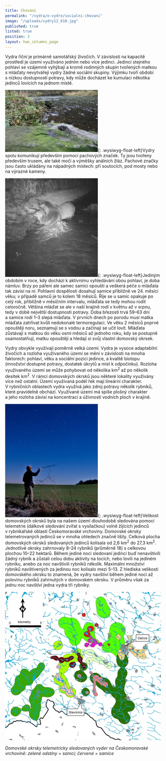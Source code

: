 ```yaml
---
title: Chování
permalink: "/vydra/o-vydre/socialni-chovani"
image: "/uploads/vydry12_610.jpg"
published: true
listed: true
position: 3
layout: two_columns_page
---
```

Vydra říční je primárně samotářský živočich. V závislosti na kapacitě
prostředí je území využíváno jedním nebo více jedinci. Jedinci stejného
pohlaví se vzájemně vyhýbají a kromě rodinných skupin tvořených matkou
s mláďaty nevytvářejí vydry žádné sociální skupiny. Výjimku tvoří období
s nízkou dostupností potravy, kdy může docházet ke kumulaci několika
jedinců lovících na jednom místě.

![](/uploads/IMG_6402_300.JPG){: .wysiwyg-float-left}Vydry spolu
komunikují především pomocí pachových značek. Ty jsou tvořeny především
trusem, ale také močí a výměšky análních žláz. Pachové značky jsou často
ukládány na nápadných místech: při soutocích, pod mosty nebo na výrazné
kameny.

<div class="clearfix"></div>

![](/uploads/obrazek_3a_300.jpg){: .wysiwyg-float-left}Jediným obdobím
v roce, kdy dochází k aktivnímu vyhledávání obou pohlaví, je doba
námluv. Brzy po páření ale samec samici opouští a veškerá péče o mláďata
tak závisí na ní. Pohlavní dospělosti dosahují samice přibližně ve
24. měsíci věku; v případě samců je to kolem 18 měsíců. Říje se u samic
opakuje po celý rok, přibližně v měsíčním intervalu, mláďata se tedy
mohou rodit celoročně. Většina mláďat se ale v naší krajině rodí
v květnu až v srpnu, tedy v době největší dostupnosti potravy. Doba
březosti trvá 59–63 dní a samice rodí 1–3 slepá mláďata. V prvních dnech
po porodu musí matka mláďata zahřívat kvůli nedokonalé termoregulaci. Ve
věku 2 měsíců poprvé opouštějí noru, seznamují se s vodou a začínají se
učit lovit. Mláďata zůstávají s matkou do věku osmi měsíců až jednoho
roku, kdy se postupně osamostatňují, matku opouštějí a hledají si svůj
vlastní domovský okrsek.

Vydry obvykle využívají poměrně velká území. Vydra je vysoce adaptabilní
živočich a rozloha využívaného území se mění v závislosti na mnoha
faktorech: pohlaví, věku a sociální pozici jedince, a kvalitě biotopu
(množství dostupné potravy, dostatek úkrytů a míst k odpočinku). Rozloha
využívaného území se může pohybovat od několika km<sup>2</sup> až po
několik desítek km<sup>2</sup>. V rámci domovských okrsků jsou některé
lokality využívány více než ostatní. Území využívaná podél řek mají
lineární charakter. V rybničních oblastech vydra využívá jako zdroj
potravy několik rybníků, které pravidelně obchází. Využívané území má
spíše plošný charakter a jeho rozloha závisí na koncentraci a úživnosti
vodních ploch v krajině.

![](/uploads/telem_300.JPG){: .wysiwyg-float-left}Velikost domovských
okrsků byla na našem území dlouhodobě sledována pomocí telemetrie
(dálkové sledování zvířat s vysílačkou) volně žijících jedinců
v rybníkářské oblasti Českomoravské vrchoviny. Domovské okrsky
telemetrovaných jedinců se v mnoha ohledech značně lišily. Celková
plocha domovských okrsků sledovaných jedinců kolísala od
2,6 km<sup>2</sup> do 27,3 km<sup>2</sup>. Jednotlivé okrsky zahrnovaly
8–24 rybníků (průměrně 18) s celkovou plochou 10–22 hektarů. Během
jediné noci sledovaní jedinci buď nenavštívili žádný rybník a zůstali
celou dobu aktivity na tocích, nebo lovili na jediném rybníku, anebo za
noc navštívili rybníků několik. Maximální množství rybníků navštívených
za jedinou noc kolísalo mezi 5–13. Z hlediska velikosti domovského
okrsku to znamená, že vydry navštíví během jediné noci až polovinu
rybníků zahrnutých v domovském okrsku. V průměru však za jednu noc
navštíví jedna vydra tři rybníky.

<div class="clearfix"></div>

![](/uploads/obrazek_2_610.jpg)

*Domovské okrsky telemetricky sledovaných vyder na Českomoravské
vrchovině: zelené odstíny = samci; červené = samice*

